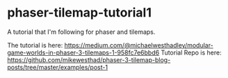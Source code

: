 # phaser-tilemap-tutorial1
A tutorial that I'm following for phaser and tilemaps.

The tutorial is here: https://medium.com/@michaelwesthadley/modular-game-worlds-in-phaser-3-tilemaps-1-958fc7e6bbd6
Tutorial Repo is here: https://github.com/mikewesthad/phaser-3-tilemap-blog-posts/tree/master/examples/post-1


